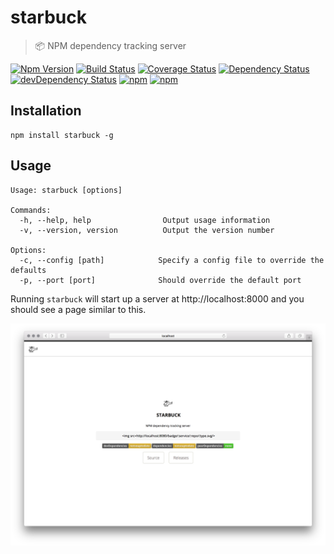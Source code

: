 # starbuck

> 📦 NPM dependency tracking server

[![Npm Version](https://img.shields.io/npm/v/starbuck.svg)](https://www.npmjs.com/package/starbuck)
[![Build Status](https://travis-ci.org/gabrielcsapo/starbuck.svg?branch=master)](https://travis-ci.org/gabrielcsapo/starbuck)
[![Coverage Status](https://lcov-server.gabrielcsapo.com/badge/github%2Ecom/gabrielcsapo/starbuck.svg)](https://lcov-server.gabrielcsapo.com/coverage/github%2Ecom/gabrielcsapo/starbuck)
[![Dependency Status](https://starbuck.gabrielcsapo.com/badge/github/gabrielcsapo/starbuck/status.svg)](https://starbuck.gabrielcsapo.com/github/gabrielcsapo/starbuck)
[![devDependency Status](https://starbuck.gabrielcsapo.com/badge/github/gabrielcsapo/starbuck/dev-status.svg)](https://starbuck.gabrielcsapo.com/github/gabrielcsapo/starbuck#info=devDependencies)
[![npm](https://img.shields.io/npm/dt/starbuck.svg)]()
[![npm](https://img.shields.io/npm/dm/starbuck.svg)]()

## Installation

```
npm install starbuck -g
```

## Usage

```
Usage: starbuck [options]

Commands:
  -h, --help, help                Output usage information
  -v, --version, version          Output the version number

Options:
  -c, --config [path]            Specify a config file to override the defaults
  -p, --port [port]            	 Should override the default port
```

Running `starbuck` will start up a server at http://localhost:8000 and you should see a page similar to this.

![main](./docs/main.png)
